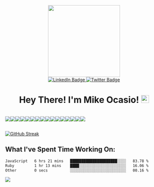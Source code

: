 
<div id="header" align="center">
  <img src="https://media.giphy.com/media/836HiJc7pgzy8iNXCn/giphy.gif" width="230" />
</div>


<div id="badges" align="center">
  <a href="https://www.linkedin.com/in/michael-ocasio/">
    <img src="https://img.shields.io/badge/LinkedIn-blue?style=for-the-badge&logo=linkedin&logoColor=white" alt="LinkedIn Badge"/>
  </a>
  <a href="https://twitter.com/Michael_Ocasio1">
    <img src="https://img.shields.io/badge/Twitter-blue?style=for-the-badge&logo=twitter&logoColor=white" alt="Twitter Badge"/>
  </a>
</div>

<div align="center">
<img src="https://komarev.com/ghpvc/?username=MikeOcasio&style=flat-square&color=blue" alt=""/>
</div>

<h1 align="center">
  Hey There! I'm Mike Ocasio!
  <img src="https://media.giphy.com/media/hvRJCLFzcasrR4ia7z/giphy.gif" width="25px"/>
</h1>

<br>
  <div style="display:flex;">
  <img src="https://img.shields.io/badge/Python-3776AB?style=for-the-badge&logo=python&logoColor=white">
  <img src="https://img.shields.io/badge/JavaScript-323330?style=for-the-badge&logo=javascript&logoColor=F7DF1E">
  <img src="https://img.shields.io/badge/Ruby-000000?style=for-the-badge&logo=Ruby&logoColor=red">
  <img src="https://img.shields.io/badge/HTML5-E34F26?style=for-the-badge&logo=html5&logoColor=white">
  <img src="https://img.shields.io/badge/CSS3-1572B6?style=for-the-badge&logo=css3&logoColor=white">
  <img src="https://img.shields.io/badge/json-5E5C5C?style=for-the-badge&logo=json&logoColor=white">
  <img src="https://img.shields.io/badge/MongoDB-339939?style=for-the-badge&logo=mongodb&logoColor=white">
  <img src="https://img.shields.io/badge/Postgresql-20235A?style=for-the-badge&logo=postgresql&logoColor=blue">
  <img src="https://img.shields.io/badge/Node.js-339933?style=for-the-badge&logo=nodedotjs&logoColor=white">
  <img src="https://img.shields.io/badge/npm-CB3837?style=for-the-badge&logo=npm&logoColor=white">
  <img src="https://img.shields.io/badge/Markdown-000000?style=for-the-badge&logo=markdown&logoColor=white">
  <img src="https://img.shields.io/badge/Django-339933?style=for-the-badge&logo=django&logoColor=white">
  <img src="https://img.shields.io/badge/React-20232A?style=for-the-badge&logo=react&logoColor=61DAFB">
  <img src="https://img.shields.io/badge/next.js-000000?style=for-the-badge&logo=nextdotjs&logoColor=white">
  <img src="https://img.shields.io/badge/Git-F05032?style=for-the-badge&logo=git&logoColor=white">
  <img src="https://img.shields.io/badge/Mui-3776AB?style=for-the-badge&logo=mui&logoColor=white">
  
  </div>
<br>



[![GitHub Streak](http://github-readme-streak-stats.herokuapp.com?user=MikeOcasio&theme=dark&background=1d1f21)](https://git.io/streak-stats)
 

## What I've Spent Time Working On:

<!--START_SECTION:waka-->

```txt
JavaScript   6 hrs 21 mins   █████████████████████░░░░   83.78 %
Ruby         1 hr 13 mins    ████░░░░░░░░░░░░░░░░░░░░░   16.06 %
Other        0 secs          ░░░░░░░░░░░░░░░░░░░░░░░░░   00.16 %
```

<!--END_SECTION:waka-->

<div id="footer" >
  <img src="https://raw.githubusercontent.com/trinib/trinib/82213791fa9ff58d3ca768ddd6de2489ec23ffca/images/footer.svg"/>
</div>


